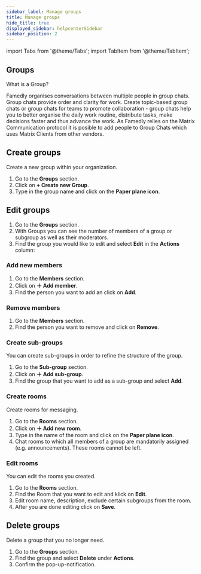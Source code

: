 ```yaml
---
sidebar_label: Manage groups
title: Manage groups
hide_title: true
displayed_sidebar: helpcenterSidebar
sidebar_position: 2
---
```


import Tabs from '@theme/Tabs';
import TabItem from '@theme/TabItem';


<div class="hero hero--primary">
  <div class="container">
    <h2 class="hero__title">Groups</h2>
    <p class="hero__subtitle">What is a Group?</p>
    <p>Famedly organises conversations between multiple people in group chats. Group chats provide order and clarity for work. Create topic-based group chats or group chats for teams to promote collaboration - group chats help you to better organise the daily work routine, distribute tasks, make decisions faster and thus advance the work. As Famedly relies on the Matrix Communication protocol it is posible to add people to Group Chats which uses Matrix Clients from other vendors.</p>
  </div>
</div>

## Create groups

Create a new group within your organization.

<Tabs>
  <TabItem value="desktop" label="Desktop" default>
  <ol>
    <li>Go to the <b>Groups</b> section.</li>
    <li>Click on <b>+ Create new Group</b>.</li>
    <li>Type in the group name and click on the <b>Paper plane icon</b>.</li>
  </ol>
  </TabItem>
</Tabs>

## Edit groups

<Tabs>
  <TabItem value="desktop" label="Desktop" default>
  <ol>
    <li>Go to the <b>Groups</b> section.</li>
    <li>With Groups you can see the number of members of a group or subgroup as well as their moderators.</li>
    <li>Find the group you would like to edit and select <b>Edit</b> in the <b>Actions</b> column:</li>
  </ol>
  </TabItem>
</Tabs>

### Add new members

<Tabs>
  <TabItem value="desktop" label="Desktop" default>
  <ol>
    <li>Go to the <b>Members</b> section.</li>
    <li>Click on <b>＋ Add member</b>.</li>
    <li>Find the person you want to add an click on <b>Add</b>.</li>
  </ol>
  </TabItem>
</Tabs>

### Remove members

<Tabs>
  <TabItem value="desktop" label="Desktop" default>
  <ol>
    <li>Go to the <b>Members</b> section.</li>
    <li>Find the person you want to remove and click on <b>Remove</b>.</li>
  </ol>
  </TabItem>
</Tabs>

### Create sub-groups

You can create sub-groups in order to refine the structure of the group.

<Tabs>
  <TabItem value="desktop" label="Desktop" default>
  <ol>
    <li>Go to the <b>Sub-group</b> section.</li>
    <li>Click on <b>＋ Add sub-group</b>.</li>
    <li>Find the group that you want to add as a sub-group and select <b>Add</b>.</li>
  </ol>
  </TabItem>
</Tabs>

### Create rooms

Create rooms for messaging.

<Tabs>
  <TabItem value="desktop" label="Desktop" default>
  <ol>
    <li>Go to the <b>Rooms</b> section.</li>
    <li>Click on <b>＋ Add new room</b>.</li>
    <li>Type in the name of the room and click on the <b>Paper plane icon</b>.</li>
    <li>Chat rooms to which all members of a group are mandatorily assigned (e.g. announcements). These rooms cannot be left.</li>
  </ol>
  </TabItem>
</Tabs>

### Edit rooms

You can edit the rooms you created.

<Tabs>
  <TabItem value="desktop" label="Desktop" default>
  <ol>
    <li>Go to the <b>Rooms</b> section.</li>
    <li>Find the Room that you want to edit and klick on <b>Edit</b>.</li>
    <li>Edit room name, description, exclude certain subgroups from the room.</li>
    <li>After you are done editing click on <b>Save</b>.</li>
  </ol>
  </TabItem>
</Tabs>

## Delete groups

Delete a group that you no longer need.

<Tabs>
  <TabItem value="desktop" label="Desktop" default>
  <ol>
    <li>Go to the <b>Groups</b> section.</li>
    <li>Find the group and select <b>Delete</b> under <b>Actions</b>.</li>
    <li>Confirm the pop-up-notification.</li>
  </ol>
  </TabItem>
</Tabs>
